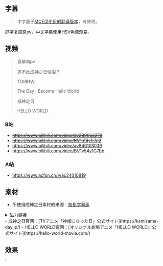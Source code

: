 ## 字幕

> 中字基于[MCE汉化组的翻译版本](https://www.acfun.cn/v/ac10437102)，有修改。

屏字复原原pv，中文字幕使用HSV色调渐变。

## 视频

> 误解向pv
>
> 这不比成神之日催泪？
>
> TDIBHW
>
> The Day I Become Hello World
>
> 成神之日
>
> HELLO WORLD

### B站

- ~~https://www.bilibili.com/video/av289063278~~
- ~~https://www.bilibili.com/video/BV1nf4y1r7n2~~
- https://www.bilibili.com/video/av846108039
- https://www.bilibili.com/video/BV1v54y1G7bb

### A站

- https://www.acfun.cn/v/ac24010819

## 素材

- 所使用成神之日素材的来源：[桜都字幕组](https://mikanani.me/Home/Episode/e33a2a232b4911e7f4f07d3f955280c64a79b4c5)
<details>
  <summary>磁力链接</summary>
  <code>magnet:?xt=urn:btih:e33a2a232b4911e7f4f07d3f955280c64a79b4c5&tr=http%3a%2f%2ft.nyaatracker.com%2fannounce&tr=http%3a%2f%2ftracker.kamigami.org%3a2710%2fannounce&tr=http%3a%2f%2fshare.camoe.cn%3a8080%2fannounce&tr=http%3a%2f%2fopentracker.acgnx.se%2fannounce&tr=http%3a%2f%2fanidex.moe%3a6969%2fannounce&tr=http%3a%2f%2ft.acg.rip%3a6699%2fannounce&tr=https%3a%2f%2ftr.bangumi.moe%3a9696%2fannounce&tr=udp%3a%2f%2ftr.bangumi.moe%3a6969%2fannounce&tr=http%3a%2f%2fopen.acgtracker.com%3a1096%2fannounce&tr=udp%3a%2f%2ftracker.opentrackr.org%3a1337%2fannounce</code>
</details>
- 成神之日官网：[TVアニメ「神様になった日」公式サイト](https://kamisama-day.jp/)
- HELLO WORLD官网：[オリジナル劇場アニメ『HELLO WORLD』公式サイト](https://hello-world-movie.com/)

## 效果

<img src="https://i0.hdslb.com/bfs/album/65c6502d9865b63670c34612c2964d398dd6ba21.jpg" style="zoom: 25%;" />

